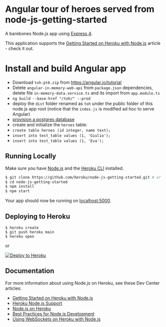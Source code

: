 # Angular tour of heroes served from node-js-getting-started

A barebones Node.js app using [Express 4](http://expressjs.com/).

This application supports the [Getting Started on Heroku with Node.js](https://devcenter.heroku.com/articles/getting-started-with-nodejs) article - check it out.

# Install and build Angular app
- Download `toh-pt6.zip` from https://angular.io/tutorial
- Delete `angular-in-memory-web-api` from `package.json` dependencies, delete file `in-memory-data.service.ts` and its import from `app.module.ts`
- `ng build --base-href "/toh/" --prod`
- deploy the `dist` folder renamed as `toh` under the public folder of this node.js app root (notice that the `index.js` is modified ad hoc to serve Angular)
- [provision a postgres database](https://devcenter.heroku.com/articles/getting-started-with-nodejs#provision-a-database)
- create and initialize the `heroes` table:
- `create table heroes (id integer, name text);`
- `insert into test_table values (1, 'Giulio');`
- `insert into test_table values (1, 'Eva');`

## Running Locally

Make sure you have [Node.js](http://nodejs.org/) and the [Heroku CLI](https://cli.heroku.com/) installed.

```sh
$ git clone https://github.com/heroku/node-js-getting-started.git # or clone your own fork
$ cd node-js-getting-started
$ npm install
$ npm start
```

Your app should now be running on [localhost:5000](http://localhost:5000/).

## Deploying to Heroku

```
$ heroku create
$ git push heroku main
$ heroku open
```
or

[![Deploy to Heroku](https://www.herokucdn.com/deploy/button.png)](https://heroku.com/deploy)

## Documentation

For more information about using Node.js on Heroku, see these Dev Center articles:

- [Getting Started on Heroku with Node.js](https://devcenter.heroku.com/articles/getting-started-with-nodejs)
- [Heroku Node.js Support](https://devcenter.heroku.com/articles/nodejs-support)
- [Node.js on Heroku](https://devcenter.heroku.com/categories/nodejs)
- [Best Practices for Node.js Development](https://devcenter.heroku.com/articles/node-best-practices)
- [Using WebSockets on Heroku with Node.js](https://devcenter.heroku.com/articles/node-websockets)

